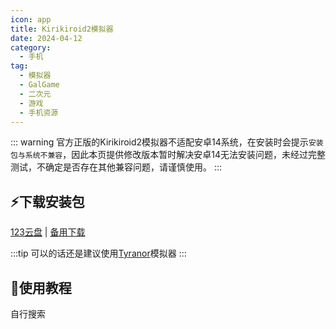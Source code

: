 ```yaml
---
icon: app
title: Kirikiroid2模拟器
date: 2024-04-12
category:
  - 手机
tag:
  - 模拟器
  - GalGame
  - 二次元
  - 游戏
  - 手机资源
---
```


<!-- more -->

::: warning
官方正版的Kirikiroid2模拟器不适配安卓14系统，在安装时会提示`安装包与系统不兼容`，因此本页提供修改版本暂时解决安卓14无法安装问题，未经过完整测试，不确定是否存在其他兼容问题，请谨慎使用。
:::

## ⚡下载安装包

[123云盘](https://www.123pan.com/s/4vaiVv-FRpzH.html) | [备用下载](/apk/Kirikiroid2_1.3.9.apk)

:::tip
可以的话还是建议使用[Tyranor](tyranor.md)模拟器
:::

## 🌱使用教程

自行搜索
<BiliBili bvid="BV1Ry4y1j7WX" />

<!-- @include: ./crack.md{31-} -->

